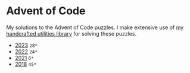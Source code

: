 # Advent of Code #

My solutions to the Advent of Code puzzles. I make extensive use of
[my handcrafted utilities library](https://github.com/thijsnissen/advent-of-code/tree/main/code/utilities/src)
for solving these puzzles.

* [2023](https://github.com/thijsnissen/advent-of-code/tree/main/code/2023/src) `28*`
* [2022](https://github.com/thijsnissen/advent-of-code/tree/main/code/2022/src) `24*`
* [2021](https://github.com/thijsnissen/advent-of-code/tree/main/code/2021/src) `6*`
* [2018](https://github.com/thijsnissen/advent-of-code/tree/main/code/2018/src) `45*`

